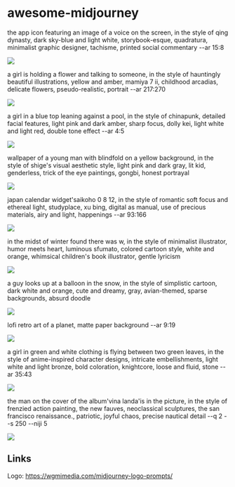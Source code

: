 # awesome-midjourney

the app icon featuring an image of a voice on the screen, in the style of qing dynasty, dark sky-blue and light white, storybook-esque, quadratura, minimalist graphic designer, tachisme, printed social commentary --ar 15:8

![](images/chazprogibator6_the_app_icon_featuring_an_image_of_a_voice_on_t_06765693-588f-49e7-aaec-865843dbafac.png)

a girl is holding a flower and talking to someone, in the style of hauntingly beautiful illustrations, yellow and amber, mamiya 7 ii, childhood arcadias, delicate flowers, pseudo-realistic, portrait --ar 217:270

![](images/chazprogibator6_a_girl_is_holding_a_flower_and_talking_to_someo_baf946f7-975e-4915-8adb-d950675ecbb8.png)

a girl in a blue top leaning against a pool, in the style of chinapunk, detailed facial features, light pink and dark amber, sharp focus, dolly kei, light white and light red, double tone effect --ar 4:5

![](images/chazprogibator6_a_girl_in_a_blue_top_leaning_against_a_pool_in__f0b215e1-f036-427d-8bc4-37ca09977566.png)

wallpaper of a young man with blindfold on a yellow background, in the style of shige's visual aesthetic style, light pink and dark gray, lit kid, genderless, trick of the eye paintings, gongbi, honest portrayal

![](images/nuxwaideqoj1_wallpaper_of_a_young_man_with_blindfold_on_a_yello_b05c660b-5e9c-4d11-af9e-eae5813fe5fe.png)

japan calendar widget'saikoho 0 8 12, in the style of romantic soft focus and ethereal light, studyplace, xu bing, digital as manual, use of precious materials, airy and light, happenings --ar 93:166

![](images/nuxwaideqoj1_japan_calendar_widgetsaikoho_0_8_12_in_the_style_o_744babcf-6466-43b5-845a-9e795be9474b.png)

in the midst of winter found there was w, in the style of minimalist illustrator, humor meets heart, luminous sfumato, colored cartoon style, white and orange, whimsical children's book illustrator, gentle lyricism

![](images/chazprogibator6_in_the_midst_of_winter_found_there_was_w_in_the_fc97bf2d-1a42-453a-b624-81872899f38e.png)

a guy looks up at a balloon in the snow, in the style of simplistic cartoon, dark white and orange, cute and dreamy, gray, avian-themed, sparse backgrounds, absurd doodle

![](images/chazprogibator6_a_guy_looks_up_at_a_balloon_in_the_snow_in_the__2b6213f3-ab88-45a7-96fe-55cdf3841186.png)

lofi retro art of a planet, matte paper background --ar 9:19

![](images/nuxwaideqoj1_lofi_retro_art_of_a_planet_matte_paper_background_79c99579-ebbb-4878-847d-21e75ad39f6f.png)

a girl in green and white clothing is flying between two green leaves, in the style of anime-inspired character designs, intricate embellishments, light white and light bronze, bold coloration, knightcore, loose and fluid, stone --ar 35:43

![](images/nuxwaideqoj1_a_girl_in_green_and_white_clothing_is_flying_betwe_60dbda64-527c-4e83-b9f7-7b84ca152c9d.webp)

the man on the cover of the album'vina landa'is in the picture, in the style of frenzied action painting, the new fauves, neoclassical sculptures, the san francisco renaissance., patriotic, joyful chaos, precise nautical detail --q 2 --s 250 --niji 5

![](images/kcwwba_the_man_on_the_cover_of_the_albumvina_landais_in_the_pic_60a4ceb8-90d4-4738-860f-c18aef28186f.png)

## Links

Logo: https://wgmimedia.com/midjourney-logo-prompts/
